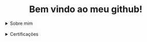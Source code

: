 <h1 align="center">Bem vindo ao meu github!</h1>
<details>
  <summary> Sobre mim</summary></br>
  <h2 align="center">Sobre mim</h2>
  <i><p> - Olá, meu nome é Maycon Wendel, possuo 18 anos de idade e resido em Florianópolis (SC), sou programador Python, linguagem cujo sou autodidata, possuo conhecimento em Assembly Intel Linux x86_64, C, C++, Shell Script e Haskell, também em Pentest, e automações (Web/Desktop). Possuo 4 anos de experiência, nesse tempo, fiz cursos de Redes, Pentest e Hacking, aonde aprendi os conceitos do Hacking Ético. Atualmente estudo Linux na 4Linux!</i></p>
</details></br>

<details>
<summary>Certificações</summary>
<h2 align="center">Certificados e Certificações</h2>
<li><b>Fundamentos em redes</b> - <i>IBSEC</i>
<li><b>Fundamentos em Informática</b> - <i>IBSEC</i>
<li><b>Introdução ao Pentest</b> - <i>Solyd</i>
</details>
